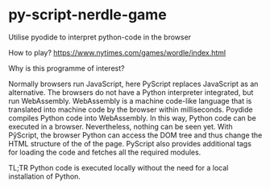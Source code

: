 # py-script-nerdle-game
Utilise pyodide to interpret python-code in the browser

How to play?
https://www.nytimes.com/games/wordle/index.html


Why is this programme of interest?

Normally browsers run JavaScript, here PyScript replaces JavaScript as an alternative. 
The browsers do not have a Python interpreter integrated, but run WebAssembly. 
WebAssembly is a machine code-like language that is translated into machine code by the browser within milliseconds.
Poydide compiles Python code into WebAssembly. In this way, Python code can be executed in a browser.
Nevertheless, nothing can be seen yet. With PŷScript, the browser Python can access the DOM tree and thus change the HTML structure of the
of the page. PyScript also provides additional tags for loading the code and fetches all the required modules.

TL;TR Python code is executed locally without the need for a local installation of Python.
